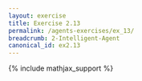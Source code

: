 ```yaml
---
layout: exercise
title: Exercise 2.13
permalink: /agents-exercises/ex_13/
breadcrumb: 2-Intelligent-Agent
canonical_id: ex2.13
---
```


{% include mathjax_support %}
